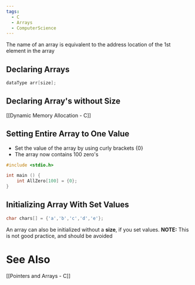 ```yaml
---
tags:
  - C
  - Arrays
  - ComputerScience
---
```


The name of an array is equivalent to the address location of the 1st element in the array

## Declaring Arrays
```c showlinenumbers
dataType arr[size];
```

## Declaring Array's without Size
[[Dynamic Memory Allocation - C]]

## Setting Entire Array to One Value
- Set the value of the array by using curly brackets {0}
- The array now contains 100 zero's

```c showlinenumbers
#include <stdio.h>

int main () {
	int AllZero[100] = {0};
}
```

## Initializing Array With Set Values
```c showlinenumbers
char chars[] = {'a','b','c','d','e'};
```
An array can also be initialized without a **size**, if you set values.
**NOTE:** This is not good practice, and should be avoided

# See Also
[[Pointers and Arrays - C]]
